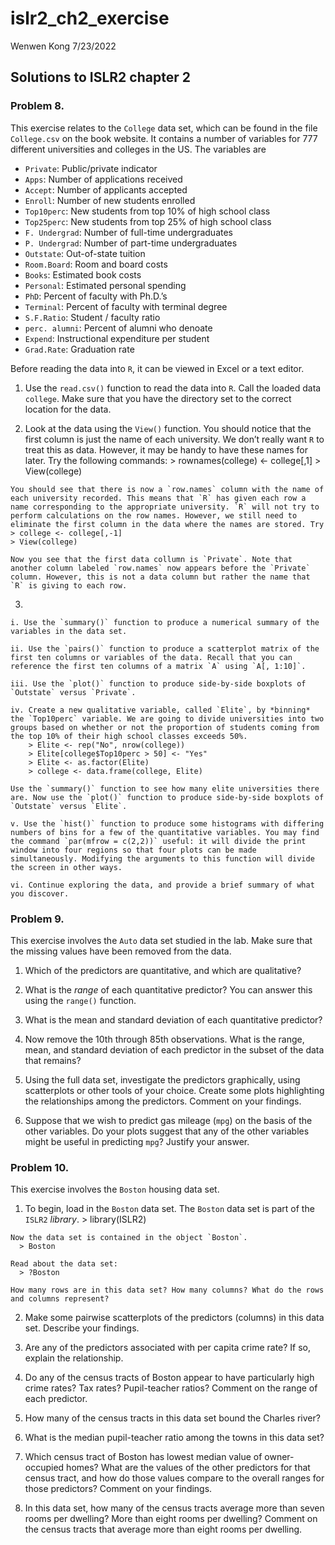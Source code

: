 islr2\_ch2\_exercise
================
Wenwen Kong
7/23/2022

## Solutions to ISLR2 chapter 2

### Problem 8.

This exercise relates to the `College` data set, which can be found in
the file `College.csv` on the book website. It contains a number of
variables for 777 different universities and colleges in the US. The
variables are

  - `Private`: Public/private indicator
  - `Apps`: Number of applications received
  - `Accept`: Number of applicants accepted
  - `Enroll`: Number of new students enrolled
  - `Top10perc`: New students from top 10% of high school class
  - `Top25perc`: New students from top 25% of high school class
  - `F. Undergrad`: Number of full-time undergraduates
  - `P. Undergrad`: Number of part-time undergraduates
  - `Outstate`: Out-of-state tuition
  - `Room.Board`: Room and board costs
  - `Books`: Estimated book costs
  - `Personal`: Estimated personal spending
  - `PhD`: Percent of faculty with Ph.D.’s
  - `Terminal`: Percent of faculty with terminal degree
  - `S.F.Ratio`: Student / faculty ratio
  - `perc. alumni`: Percent of alumni who denoate
  - `Expend`: Instructional expenditure per student
  - `Grad.Rate`: Graduation rate

Before reading the data into `R`, it can be viewed in Excel or a text
editor.

1)  Use the `read.csv()` function to read the data into `R`. Call the
    loaded data `college`. Make sure that you have the directory set to
    the correct location for the data.

2)  Look at the data using the `View()` function. You should notice that
    the first column is just the name of each university. We don’t
    really want `R` to treat this as data. However, it may be handy to
    have these names for later. Try the following commands: \>
    rownames(college) \<- college\[,1\] \>
    View(college)

<!-- end list -->

    You should see that there is now a `row.names` column with the name of each university recorded. This means that `R` has given each row a name corresponding to the appropriate university. `R` will not try to perform calculations on the row names. However, we still need to eliminate the first column in the data where the names are stored. Try
    > college <- college[,-1]
    > View(college)
    
    Now you see that the first data collumn is `Private`. Note that another column labeled `row.names` now appears before the `Private` column. However, this is not a data column but rather the name that `R` is giving to each row. 

3)  
<!-- end list -->

    i. Use the `summary()` function to produce a numerical summary of the variables in the data set. 
    
    ii. Use the `pairs()` function to produce a scatterplot matrix of the first ten columns or variables of the data. Recall that you can reference the first ten columns of a matrix `A` using `A[, 1:10]`.
    
    iii. Use the `plot()` function to produce side-by-side boxplots of `Outstate` versus `Private`.
    
    iv. Create a new qualitative variable, called `Elite`, by *binning* the `Top10perc` variable. We are going to divide universities into two groups based on whether or not the proportion of students coming from the top 10% of their high school classes exceeds 50%.
        > Elite <- rep("No", nrow(college))
        > Elite[college$Top10perc > 50] <- "Yes"
        > Elite <- as.factor(Elite)
        > college <- data.frame(college, Elite)
    
    Use the `summary()` function to see how many elite universities there are. Now use the `plot()` function to produce side-by-side boxplots of `Outstate` versus `Elite`. 
    
    v. Use the `hist()` function to produce some histograms with differing numbers of bins for a few of the quantitative variables. You may find the command `par(mfrow = c(2,2))` useful: it will divide the print window into four regions so that four plots can be made simultaneously. Modifying the arguments to this function will divide the screen in other ways. 
    
    vi. Continue exploring the data, and provide a brief summary of what you discover. 

### Problem 9.

This exercise involves the `Auto` data set studied in the lab. Make sure
that the missing values have been removed from the data.

1)  Which of the predictors are quantitative, and which are qualitative?

2)  What is the *range* of each quantitative predictor? You can answer
    this using the `range()` function.

3)  What is the mean and standard deviation of each quantitative
    predictor?

4)  Now remove the 10th through 85th observations. What is the range,
    mean, and standard deviation of each predictor in the subset of the
    data that remains?

5)  Using the full data set, investigate the predictors graphically,
    using scatterplots or other tools of your choice. Create some plots
    highlighting the relationships among the predictors. Comment on your
    findings.

6)  Suppose that we wish to predict gas mileage (`mpg`) on the basis of
    the other variables. Do your plots suggest that any of the other
    variables might be useful in predicting `mpg`? Justify your answer.

### Problem 10.

This exercise involves the `Boston` housing data set.

1)  To begin, load in the `Boston` data set. The `Boston` data set is
    part of the `ISLR2` *library*. \> library(ISLR2)

<!-- end list -->

    Now the data set is contained in the object `Boston`. 
      > Boston
    
    Read about the data set:
      > ?Boston
    
    How many rows are in this data set? How many columns? What do the rows and columns represent?

2)  Make some pairwise scatterplots of the predictors (columns) in this
    data set. Describe your findings.

3)  Are any of the predictors associated with per capita crime rate? If
    so, explain the relationship.

4)  Do any of the census tracts of Boston appear to have particularly
    high crime rates? Tax rates? Pupil-teacher ratios? Comment on the
    range of each predictor.

5)  How many of the census tracts in this data set bound the Charles
    river?

6)  What is the median pupil-teacher ratio among the towns in this data
    set?

7)  Which census tract of Boston has lowest median value of
    owner-occupied homes? What are the values of the other predictors
    for that census tract, and how do those values compare to the
    overall ranges for those predictors? Comment on your findings.

8)  In this data set, how many of the census tracts average more than
    seven rooms per dwelling? More than eight rooms per dwelling?
    Comment on the census tracts that average more than eight rooms per
    dwelling.
